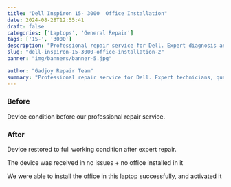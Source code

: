 ```yaml
---
title: "Dell Inspiron 15- 3000  Office Installation"
date: 2024-08-28T12:55:41
draft: false
categories: ['Laptops', 'General Repair']
tags: ['15-', '3000']
description: "Professional repair service for Dell. Expert diagnosis and quality repairs in Bangalore."
slug: "dell-inspiron-15-3000-office-installation-2"
banner: "img/banners/banner-5.jpg"

author: "Gadjoy Repair Team"
summary: "Professional repair service for Dell. Expert technicians, quality parts, warranty included."
---
```


### Before

Device condition before our professional repair service.

### After

Device restored to full working condition after expert repair.

The device was received in no issues + no office installed in it

We were able to install the office in this laptop successfully, and activated it